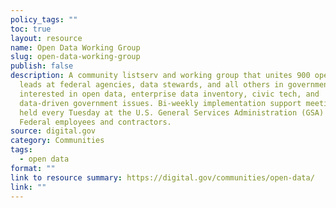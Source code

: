 ```yaml
---
policy_tags: ""
toc: true
layout: resource
name: Open Data Working Group
slug: open-data-working-group
publish: false
description: A community listserv and working group that unites 900 open data
  leads at federal agencies, data stewards, and all others in government
  interested in open data, enterprise data inventory, civic tech, and
  data-driven government issues. Bi-weekly implementation support meetings are
  held every Tuesday at the U.S. General Services Administration (GSA) for
  Federal employees and contractors.
source: digital.gov
category: Communities
tags:
  - open data
format: ""
link to resource summary: https://digital.gov/communities/open-data/
link: ""
---
```

